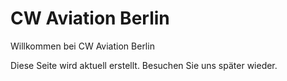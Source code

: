 # CW Aviation Berlin

Willkommen bei CW Aviation Berlin

Diese Seite wird aktuell erstellt. Besuchen Sie uns später wieder.